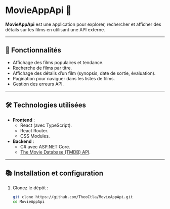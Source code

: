 # MovieAppApi 🎥

**MovieAppApi** est une application pour explorer, rechercher et afficher des détails sur les films en utilisant une API externe.

---

## 🚀 Fonctionnalités

- Affichage des films populaires et tendance.
- Recherche de films par titre.
- Affichage des détails d’un film (synopsis, date de sortie, évaluation).
- Pagination pour naviguer dans les listes de films.
- Gestion des erreurs API.

---

## 🛠️ Technologies utilisées

- **Frontend** :
  - React (avec TypeScript).
  - React Router.
  - CSS Modules.
- **Backend** :
  - C# avec ASP.NET Core.
  - [The Movie Database (TMDB) API](https://www.themoviedb.org/documentation/api).

---

## 📚 Installation et configuration

1. Clonez le dépôt :
   ```bash
   git clone https://github.com/TheoCtla/MovieAppApi.git
   cd MovieAppApi
